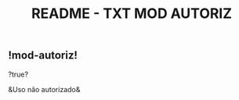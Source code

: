 <header>
  <h1 class="titulo-principal">README - TXT MOD AUTORIZ</h1>
</header>

<div class="sis-test preparativos">
  <h2>!mod-autoriz!</h2>
  <p>?true?</p>
  <p>&Uso não autorizado&</p>
</div>
